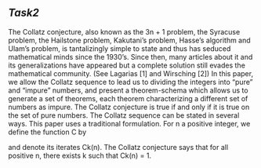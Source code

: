 ## **_Task2_**
The Collatz conjecture, also known as the 3n + 1 problem, the Syracuse problem, the
Hailstone problem, Kakutani’s problem, Hasse’s algorithm and Ulam’s problem, is tantalizingly
simple to state and thus has seduced mathematical minds since the 1930’s. Since then, many
articles about it and its generalizations have appeared but a complete solution still evades
the mathematical community. (See Lagarias [1] and Wirsching [2]) In this paper, we allow
the Collatz sequence to lead us to dividing the integers into “pure” and “impure” numbers,
and present a theorem-schema which allows us to generate a set of theorems, each theorem
characterizing a different set of numbers as impure. The Collatz conjecture is true if and only
if it is true on the set of pure numbers.
The Collatz sequence can be stated in several ways. This paper uses a traditional formulation.
For n a positive integer, we define the function C by

        

and denote its iterates Ck(n). The Collatz conjecture says that for all positive n, there exists
k such that Ck(n) = 1.